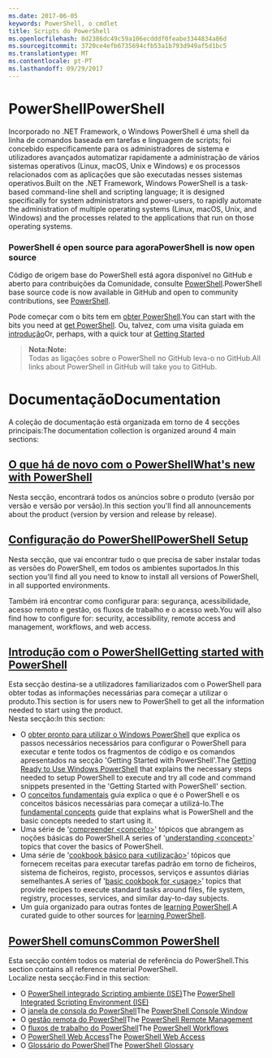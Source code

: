 ```yaml
---
ms.date: 2017-06-05
keywords: PowerShell, o cmdlet
title: Scripts do PowerShell
ms.openlocfilehash: 8d2386dc49c59a106ecdddf0feabe3344834a86d
ms.sourcegitcommit: 3720ce4efb6735694cfb53a1b793d949af5d1bc5
ms.translationtype: MT
ms.contentlocale: pt-PT
ms.lasthandoff: 09/29/2017
---
```

# <a name="powershell"></a><span data-ttu-id="927fa-103">PowerShell</span><span class="sxs-lookup"><span data-stu-id="927fa-103">PowerShell</span></span>

<span data-ttu-id="927fa-104">Incorporado no .NET Framework, o Windows PowerShell é uma shell da linha de comandos baseada em tarefas e linguagem de scripts; foi concebido especificamente para os administradores de sistema e utilizadores avançados automatizar rapidamente a administração de vários sistemas operativos (Linux, macOS, Unix e Windows) e os processos relacionados com as aplicações que são executadas nesses sistemas operativos.</span><span class="sxs-lookup"><span data-stu-id="927fa-104">Built on the .NET Framework, Windows PowerShell is a task-based command-line shell and scripting language; it is designed specifically for system administrators and power-users, to rapidly automate the administration of multiple operating systems (Linux, macOS, Unix, and Windows) and the processes related to the applications that run on those operating systems.</span></span>

### <a name="powershell-is-now-open-source"></a><span data-ttu-id="927fa-105">PowerShell é open source para agora</span><span class="sxs-lookup"><span data-stu-id="927fa-105">PowerShell is now open source</span></span>

<span data-ttu-id="927fa-106">Código de origem base do PowerShell está agora disponível no GitHub e aberto para contribuições da Comunidade, consulte [PowerShell](https://github.com/powershell/powershell).</span><span class="sxs-lookup"><span data-stu-id="927fa-106">PowerShell base source code is now available in GitHub and open to community contributions, see [PowerShell](https://github.com/powershell/powershell).</span></span>

<span data-ttu-id="927fa-107">Pode começar com o bits tem em [obter PowerShell](https://github.com/PowerShell/PowerShell#get-powershell).</span><span class="sxs-lookup"><span data-stu-id="927fa-107">You can start with the bits you need at [get PowerShell](https://github.com/PowerShell/PowerShell#get-powershell).</span></span>
<span data-ttu-id="927fa-108">Ou, talvez, com uma visita guiada em [introdução](https://github.com/PowerShell/PowerShell/blob/master/docs/learning-powershell)</span><span class="sxs-lookup"><span data-stu-id="927fa-108">Or, perhaps, with a quick tour at [Getting Started](https://github.com/PowerShell/PowerShell/blob/master/docs/learning-powershell)</span></span>

> <span data-ttu-id="927fa-109">**Nota:**</span><span class="sxs-lookup"><span data-stu-id="927fa-109">**Note:**</span></span>  
> <span data-ttu-id="927fa-110">Todas as ligações sobre o PowerShell no GitHub leva-o no GitHub.</span><span class="sxs-lookup"><span data-stu-id="927fa-110">All links about PowerShell in GitHub will take you to GitHub.</span></span>

# <a name="documentation"></a><span data-ttu-id="927fa-111">Documentação</span><span class="sxs-lookup"><span data-stu-id="927fa-111">Documentation</span></span>

<span data-ttu-id="927fa-112">A coleção de documentação está organizada em torno de 4 secções principais:</span><span class="sxs-lookup"><span data-stu-id="927fa-112">The documentation collection is organized around 4 main sections:</span></span>

## <a name="whats-new-with-powershellwhats-newwhat-s-new-with-powershellmd"></a>[<span data-ttu-id="927fa-113">O que há de novo com o PowerShell</span><span class="sxs-lookup"><span data-stu-id="927fa-113">What's new with PowerShell</span></span>](whats-new/What-s-New-With-PowerShell.md)
<span data-ttu-id="927fa-114">Nesta secção, encontrará todos os anúncios sobre o produto (versão por versão e versão por versão).</span><span class="sxs-lookup"><span data-stu-id="927fa-114">In this section you'll find all announcements about the product (version by version and release by release).</span></span>

## <a name="powershell-setupsetupsetup-referencemd"></a>[<span data-ttu-id="927fa-115">Configuração do PowerShell</span><span class="sxs-lookup"><span data-stu-id="927fa-115">PowerShell Setup</span></span>](setup/setup-reference.md)
<span data-ttu-id="927fa-116">Nesta secção, que vai encontrar tudo o que precisa de saber instalar todas as versões do PowerShell, em todos os ambientes suportados.</span><span class="sxs-lookup"><span data-stu-id="927fa-116">In this section you'll find all you need to know to install all versions of PowerShell, in all supported environments.</span></span>  

<span data-ttu-id="927fa-117">Também irá encontrar como configurar para: segurança, acessibilidade, acesso remoto e gestão, os fluxos de trabalho e o acesso web.</span><span class="sxs-lookup"><span data-stu-id="927fa-117">You will also find how to configure for: security, accessibility, remote access and management, workflows, and web access.</span></span>

## <a name="getting-started-with-powershellgetting-startedgetting-started-with-windows-powershellmd"></a>[<span data-ttu-id="927fa-118">Introdução com o PowerShell</span><span class="sxs-lookup"><span data-stu-id="927fa-118">Getting started with PowerShell</span></span>](getting-started/Getting-Started-with-Windows-PowerShell.md)
<span data-ttu-id="927fa-119">Esta secção destina-se a utilizadores familiarizados com o PowerShell para obter todas as informações necessárias para começar a utilizar o produto.</span><span class="sxs-lookup"><span data-stu-id="927fa-119">This section is for users new to PowerShell to get all the information needed to start using the product.</span></span>  
<span data-ttu-id="927fa-120">Nesta secção:</span><span class="sxs-lookup"><span data-stu-id="927fa-120">In this section:</span></span>
- <span data-ttu-id="927fa-121">O [obter pronto para utilizar o Windows PowerShell](getting-started/Getting-Ready-to-Use-Windows-PowerShell.md) que explica os passos necessários necessários para configurar o PowerShell para executar e tente todos os fragmentos de código e os comandos apresentados na secção 'Getting Started with PowerShell'.</span><span class="sxs-lookup"><span data-stu-id="927fa-121">The [Getting Ready to Use Windows PowerShell](getting-started/Getting-Ready-to-Use-Windows-PowerShell.md) that explains the necessary steps needed to setup PowerShell to execute and try all code and command snippets presented in the 'Getting Started with PowerShell' section.</span></span>
- <span data-ttu-id="927fa-122">O [conceitos fundamentais](getting-started/fundamental-concepts.md) guia explica o que é o PowerShell e os conceitos básicos necessárias para começar a utilizá-lo.</span><span class="sxs-lookup"><span data-stu-id="927fa-122">The [fundamental concepts](getting-started/fundamental-concepts.md) guide that explains what is PowerShell and the basic concepts needed to start using it.</span></span>
- <span data-ttu-id="927fa-123">Uma série de '[compreender &lt;conceito&gt;](getting-started/understanding-concepts-reference.md)' tópicos que abrangem as noções básicas do PowerShell.</span><span class="sxs-lookup"><span data-stu-id="927fa-123">A series of '[understanding &lt;concept&gt;](getting-started/understanding-concepts-reference.md)' topics that cover the basics of PowerShell.</span></span>
- <span data-ttu-id="927fa-124">Uma série de '[cookbook básico para &lt;utilização&gt;](getting-started/cookbooks/basic-cookbooks-reference.md)' tópicos que fornecem receitas para executar tarefas padrão em torno de ficheiros, sistema de ficheiros, registo, processos, serviços e assuntos diárias semelhantes.</span><span class="sxs-lookup"><span data-stu-id="927fa-124">A series of '[basic cookbook for &lt;usage&gt;](getting-started/cookbooks/basic-cookbooks-reference.md)' topics that provide recipes to execute standard tasks around files, file system, registry, processes, services, and similar day-to-day subjects.</span></span>
- <span data-ttu-id="927fa-125">Um guia organizado para outras fontes de [learning PowerShell](getting-started/more-powershell-learning.md).</span><span class="sxs-lookup"><span data-stu-id="927fa-125">A curated guide to other sources for [learning PowerShell](getting-started/more-powershell-learning.md).</span></span>

## <a name="common-powershellcore-powershellcore-powershellmd"></a>[<span data-ttu-id="927fa-126">PowerShell comuns</span><span class="sxs-lookup"><span data-stu-id="927fa-126">Common PowerShell</span></span>](core-powershell/core-powershell.md)
<span data-ttu-id="927fa-127">Esta secção contém todos os material de referência do PowerShell.</span><span class="sxs-lookup"><span data-stu-id="927fa-127">This section contains all reference material PowerShell.</span></span>  
<span data-ttu-id="927fa-128">Localize nesta secção:</span><span class="sxs-lookup"><span data-stu-id="927fa-128">Find in this section:</span></span>
- <span data-ttu-id="927fa-129">O [PowerShell integrado Scripting ambiente \(ISE\)](core-powershell/ise-guide.md)</span><span class="sxs-lookup"><span data-stu-id="927fa-129">The [PowerShell Integrated Scripting Environment \(ISE\)](core-powershell/ise-guide.md)</span></span>
- <span data-ttu-id="927fa-130">O [janela de consola do PowerShell](core-powershell/console-guide.md)</span><span class="sxs-lookup"><span data-stu-id="927fa-130">The [PowerShell Console Window](core-powershell/console-guide.md)</span></span>
- <span data-ttu-id="927fa-131">O [gestão remota do PowerShell](core-powershell/Running-Remote-Commands.md)</span><span class="sxs-lookup"><span data-stu-id="927fa-131">The [PowerShell Remote Management](core-powershell/Running-Remote-Commands.md)</span></span>
- <span data-ttu-id="927fa-132">O [fluxos de trabalho do PowerShell](core-powershell/workflows-guide.md)</span><span class="sxs-lookup"><span data-stu-id="927fa-132">The [PowerShell Workflows](core-powershell/workflows-guide.md)</span></span>
- <span data-ttu-id="927fa-133">O [PowerShell Web Access](core-powershell/web-access.md)</span><span class="sxs-lookup"><span data-stu-id="927fa-133">The [PowerShell Web Access](core-powershell/web-access.md)</span></span>
- <span data-ttu-id="927fa-134">O [Glossário do PowerShell](Windows-PowerShell-Glossary.md)</span><span class="sxs-lookup"><span data-stu-id="927fa-134">The [PowerShell Glossary](Windows-PowerShell-Glossary.md)</span></span>


